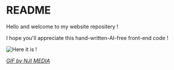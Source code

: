 # README
Hello and welcome to my website repositery !

I hope you'll appreciate this hand-written-AI-free front-end code !
 

![Here it is !](https://cdn.dribbble.com/users/1049995/screenshots/4489995/media/7066c6ebe504e3cc375a7ede68e9a6f3.gif)

[*GIF by NJI MEDIA*](https://dribbble.com/shots/4489995-Mr-Bunbun)
